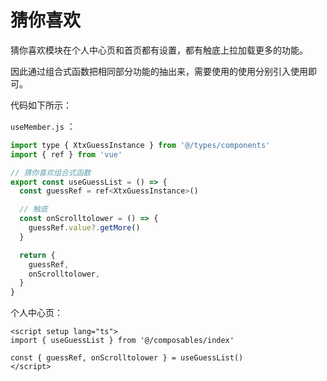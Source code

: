 # 猜你喜欢

猜你喜欢模块在个人中心页和首页都有设置，都有触底上拉加载更多的功能。

因此通过组合式函数把相同部分功能的抽出来，需要使用的使用分别引入使用即可。

代码如下所示：

`useMember.js` ：

```js
import type { XtxGuessInstance } from '@/types/components'
import { ref } from 'vue'

// 猜你喜欢组合式函数
export const useGuessList = () => {
  const guessRef = ref<XtxGuessInstance>()

  // 触底
  const onScrolltolower = () => {
    guessRef.value?.getMore()
  }

  return {
    guessRef,
    onScrolltolower,
  }
}
```

个人中心页：

```vue
<script setup lang="ts">
import { useGuessList } from '@/composables/index'

const { guessRef, onScrolltolower } = useGuessList()
</script>
```

